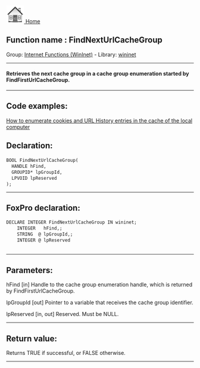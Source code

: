 [<img src="../../images/home.png"> Home ](https://github.com/VFPX/Win32API)  

## Function name : FindNextUrlCacheGroup
Group: [Internet Functions (WinInet)](../../functions_group.md#Internet_Functions_(WinInet))  -  Library: [wininet](../../libraries.md#wininet)  
***  


#### Retrieves the next cache group in a cache group enumeration started by FindFirstUrlCacheGroup.
***  


## Code examples:
[How to enumerate cookies and URL History entries in the cache of the local computer](../../samples/sample_350.md)  

## Declaration:
```foxpro  
BOOL FindNextUrlCacheGroup(
  HANDLE hFind,
  GROUPID* lpGroupId,
  LPVOID lpReserved
);  
```  
***  


## FoxPro declaration:
```foxpro  
DECLARE INTEGER FindNextUrlCacheGroup IN wininet;
	INTEGER   hFind,;
	STRING  @ lpGroupId,;
	INTEGER @ lpReserved
  
```  
***  


## Parameters:
hFind 
[in] Handle to the cache group enumeration handle, which is returned by FindFirstUrlCacheGroup. 

lpGroupId 
[out] Pointer to a variable that receives the cache group identifier. 

lpReserved 
[in, out] Reserved. Must be NULL.   
***  


## Return value:
Returns TRUE if successful, or FALSE otherwise.  
***  

